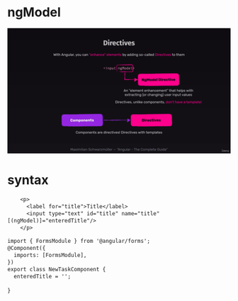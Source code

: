 # ngModel

![alt text](image.png)

# syntax

```TS
    <p>
      <label for="title">Title</label>
      <input type="text" id="title" name="title" [(ngModel)]="enteredTitle"/>
    </p>

```

```TS
import { FormsModule } from '@angular/forms';
@Component({
  imports: [FormsModule],
})
export class NewTaskComponent {
  enteredTitle = '';

}

```
